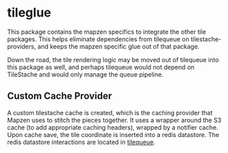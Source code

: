 tileglue
========

This package contains the mapzen specifics to integrate the other tile
packages. This helps eliminate dependencies from tilequeue on
tilestache-providers, and keeps the mapzen specific glue out of that
package.

Down the road, the tile rendering logic may be moved out of tilequeue
into this package as well, and perhaps tilequeue would not depend on
TileStache and would only manage the queue pipeline.

Custom Cache Provider
---------------------

A custom tilestache cache is created, which is the caching provider
that Mapzen uses to stitch the pieces together. It uses a wrapper
around the S3 cache (to add appropriate caching headers), wrapped by a
notifier cache. Upon cache save, the tile coordinate is inserted into
a redis datastore. The redis datastore interactions are located in
[tilequeue](https://www.github.com/mapzen/tilequeue).
